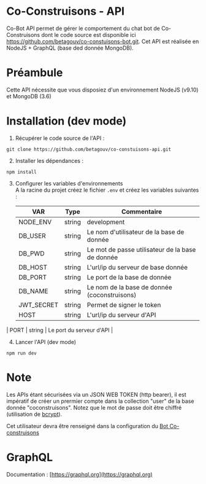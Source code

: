 # Co-Construisons - API

Co-Bot API permet de gérer le comportement du chat bot de Co-Construisons dont le code source est disponible ici https://github.com/betagouv/co-constuisons-bot.git.
Cet API est réalisée en NodeJS + GraphQL (base ded donnée MongoDB).

# Préambule

Cette API nécessite que vous disposiez d'un environnement NodeJS (v9.10) et MongoDB (3.6)

# Installation (dev mode)

1. Récupérer le code source de l'API :
```
git clone https://github.com/betagouv/co-constuisons-api.git
```

2. Installer les dépendances :
```
npm install
```

3. Configurer les variables d'environnements  
A la racine du projet créez le fichier ```.env``` et créez les variables suivantes :

	| VAR                     | Type           | Commentaire                                                             			|
	| ----------------------- |----------------| -----------------------------------------------------------------------------|
	| NODE_ENV        				| string         | development|production																									 			|
	| DB_USER                 | string         | Le nom d'utilisateur de la base de donnée                                    |
	| DB_PWD                  | string         | Le mot de passe utilisateur de la base de donnée                             |
	| DB_HOST                 | string         | L'url/ip du serveur de base donnée                                           |
	| DB_PORT 				        | string         | Le port de la base de donnée                                                 |
	| DB_NAME                 | string         | Le nom de la base de donnée (coconstruisons)                                 |
	| JWT_SECRET              | string         | Permet de signer le token                                                    |
	| HOST                    | string         | L'url/ip du serveur d'API                     			                          |
  | PORT                    | string         | Le port du serveur d'API                     			                          |


4. Lancer l'API (dev mode)

```
npm run dev
```

# Note
Les APIs étant sécurisées via un JSON WEB TOKEN (http bearer), il est impératif de créer un prermier compte dans la collection "user" de la base donnée "coconstruisons". Notez que le mot de passe doit être chiffré (utilisation de [bcrypt](https://www.npmjs.com/package/bcrypt])).

Cet utilisateur devra être renseigné dans la configuration du [Bot Co-construisons](https://github.com/betagouv/co-constuisons-bot.git)

# GraphQL
Documentation : [https://graphql.org](https://graphql.org)
